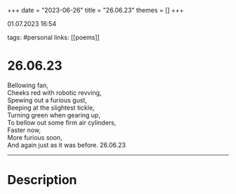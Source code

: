 +++
date = "2023-06-26"
title = "26.06.23"
themes = []
+++

01.07.2023 16:54

tags: #personal
links: [[poems]]

# 26.06.23
Bellowing fan,  
Cheeks red with robotic revving,  
Spewing out a furious gust,  
Beeping at the slightest tickle,  
Turning green when gearing up,  
To bellow out some firm air cylinders,  
Faster now,  
More furious soon,  
And again just as it was before.
26.06.23

---
# Description
